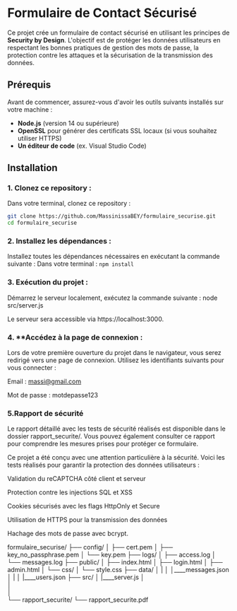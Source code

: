 # Formulaire de Contact Sécurisé

Ce projet crée un formulaire de contact sécurisé en utilisant les principes de **Security by Design**. L'objectif est de protéger les données utilisateurs en respectant les bonnes pratiques de gestion des mots de passe, la protection contre les attaques et la sécurisation de la transmission des données.

## **Prérequis**

Avant de commencer, assurez-vous d'avoir les outils suivants installés sur votre machine :

- **Node.js** (version 14 ou supérieure)
- **OpenSSL** pour générer des certificats SSL locaux (si vous souhaitez utiliser HTTPS)
- **Un éditeur de code** (ex. Visual Studio Code)

## **Installation**

### 1. **Clonez ce repository** :
   Dans votre terminal, clonez ce repository :
   ```bash
   git clone https://github.com/MassinissaBEY/formulaire_securise.git
   cd formulaire_securise 
  ```

### 2. **Installez les dépendances** :
Installez toutes les dépendances nécessaires en exécutant la commande suivante :
Dans votre terminal : ```npm install```

### 3. **Exécution du projet :**
Démarrez le serveur localement, exécutez la commande suivante : node src/server.js

Le serveur sera accessible via https://localhost:3000.

### 4. **Accédez à la page de connexion :
Lors de votre première ouverture du projet dans le navigateur, vous serez redirigé vers une page de connexion. Utilisez les identifiants suivants pour vous connecter :

Email : massi@gmail.com

Mot de passe : motdepasse123


### 5.Rapport de sécurité
Le rapport détaillé avec les tests de sécurité réalisés est disponible dans le dossier rapport_securite/. Vous pouvez également consulter ce rapport pour comprendre les mesures prises pour protéger ce formulaire.


Ce projet a été conçu avec une attention particulière à la sécurité. Voici les tests réalisés pour garantir la protection des données utilisateurs :

Validation du reCAPTCHA côté client et serveur

Protection contre les injections SQL et XSS

Cookies sécurisés avec les flags HttpOnly et Secure

Utilisation de HTTPS pour la transmission des données

Hachage des mots de passe avec bcrypt.



formulaire_securise/
├── config/
│   ├── cert.pem
│   ├── key_no_passphrase.pem
│   └── key.pem
├── logs/
│   ├── access.log
│   └── messages.log
├── public/
│   ├── index.html
│   ├── login.html
│   ├── admin.html
│   └── css/
│       └── style.css
├── data/
│   |
│   │____messages.json
│   | 
│   |____users.json
├── src/
│   |____server.js
│   
│   
│   
└── rapport_securite/
    └── rapport_securite.pdf



